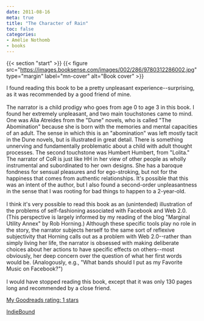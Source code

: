 ```yaml
---
date: 2011-08-16
meta: true
title: "The Character of Rain"
toc: false
categories:
- Amélie Nothomb
- books
---
```


{{< section "start" >}}
{{< figure src="https://images.booksense.com/images/002/286/9780312286002.jpg" type="margin" label="mn-cover" alt="Book cover" >}}

I found reading this book to be a pretty unpleasant experience--surprising, as it was recommended by a good friend of mine. <br /><br />The narrator is a child prodigy who goes from age 0 to age 3 in this book. I found her extremely unpleasant, and two main touchstones came to mind. One was Alia Atreides from the "Dune" novels, who is called "The Abomination" because she is born with the memories and mental capacities of an adult. The sense in which this is an "abomination" was left mostly tacit in the Dune novels, but is illustrated in great detail. There is something unnerving and fundamentally problematic about a child with adult thought processes. The second touchstone was Humbert Humbert, from "Lolita." The narrator of CoR is just like HH in her view of other people as wholly instrumental and subordinated to her own designs. She has a baroque fondness for sensual pleasures and for ego-stroking, but not for the happiness that comes from authentic relationships. It's possible that this was an intent of the author, but I also found a second-order unpleasantness in the sense that I was rooting for bad things to happen to a 2-year-old.<br /><br />I think it's very possible to read this book as an (unintended) illustration of the problems of self-fashioning associated with Facebook and Web 2.0. (This perspective is largely informed by my reading of the blog "Marginal Utility Annex" by Rob Horning.) Although these specific tools play no role in the story, the narrator subjects herself to the same sort of reflexive subjectivity that Horning calls out as a problem with Web 2.0--rather than simply living her life, the narrator is obsessed with making deliberate choices about her actions to have specific effects on others--most obviously, her deep concern over the question of what her first words would be. (Analogously, e.g., "What bands should I put as my Favorite Music on Facebook?")<br /><br />I would have stopped reading this book, except that it was only 130 pages long and recommended by a close friend.

[My Goodreads rating: 1 stars](https://www.goodreads.com/review/show/198836740)  

[IndieBound](https://www.indiebound.org/book/9780312286002)
